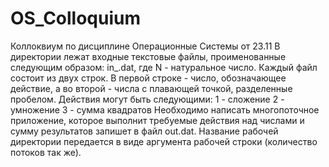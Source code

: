 # OS_Colloquium
Коллоквиум по дисциплине Операционные Системы от 23.11
В директории лежат входные текстовые файлы, проименованные следующим образом: in_<N>.dat, где N - натуральное число.
Каждый файл состоит из двух строк. В первой строке - число, обозначающее действие, а во второй - числа с плавающей точкой, разделенные пробелом.
Действия могут быть следующими:
1 - сложение
2 - умножение
3 - сумма квадратов
Необходимо написать многопоточное приложение, которое выполнит требуемые действия над числами и сумму результатов запишет в файл out.dat.
Название рабочей директории передается в виде аргумента рабочей строки (количество потоков так же).
